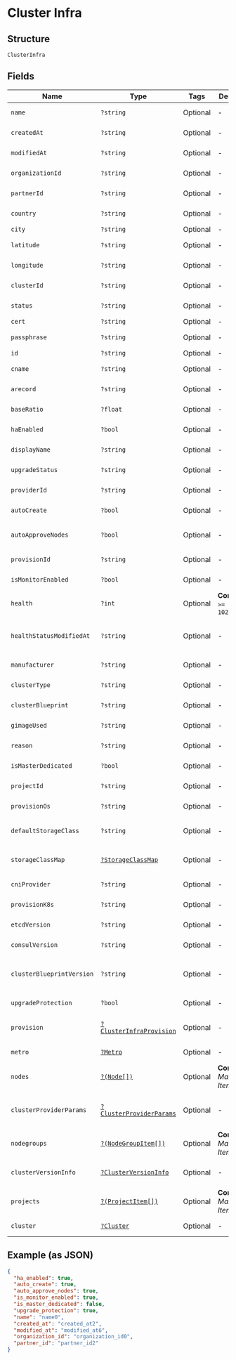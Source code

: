 
# Cluster Infra

## Structure

`ClusterInfra`

## Fields

| Name | Type | Tags | Description | Getter | Setter |
|  --- | --- | --- | --- | --- | --- |
| `name` | `?string` | Optional | - | getName(): ?string | setName(?string name): void |
| `createdAt` | `?string` | Optional | - | getCreatedAt(): ?string | setCreatedAt(?string createdAt): void |
| `modifiedAt` | `?string` | Optional | - | getModifiedAt(): ?string | setModifiedAt(?string modifiedAt): void |
| `organizationId` | `?string` | Optional | - | getOrganizationId(): ?string | setOrganizationId(?string organizationId): void |
| `partnerId` | `?string` | Optional | - | getPartnerId(): ?string | setPartnerId(?string partnerId): void |
| `country` | `?string` | Optional | - | getCountry(): ?string | setCountry(?string country): void |
| `city` | `?string` | Optional | - | getCity(): ?string | setCity(?string city): void |
| `latitude` | `?string` | Optional | - | getLatitude(): ?string | setLatitude(?string latitude): void |
| `longitude` | `?string` | Optional | - | getLongitude(): ?string | setLongitude(?string longitude): void |
| `clusterId` | `?string` | Optional | - | getClusterId(): ?string | setClusterId(?string clusterId): void |
| `status` | `?string` | Optional | - | getStatus(): ?string | setStatus(?string status): void |
| `cert` | `?string` | Optional | - | getCert(): ?string | setCert(?string cert): void |
| `passphrase` | `?string` | Optional | - | getPassphrase(): ?string | setPassphrase(?string passphrase): void |
| `id` | `?string` | Optional | - | getId(): ?string | setId(?string id): void |
| `cname` | `?string` | Optional | - | getCname(): ?string | setCname(?string cname): void |
| `arecord` | `?string` | Optional | - | getArecord(): ?string | setArecord(?string arecord): void |
| `baseRatio` | `?float` | Optional | - | getBaseRatio(): ?float | setBaseRatio(?float baseRatio): void |
| `haEnabled` | `?bool` | Optional | - | getHaEnabled(): ?bool | setHaEnabled(?bool haEnabled): void |
| `displayName` | `?string` | Optional | - | getDisplayName(): ?string | setDisplayName(?string displayName): void |
| `upgradeStatus` | `?string` | Optional | - | getUpgradeStatus(): ?string | setUpgradeStatus(?string upgradeStatus): void |
| `providerId` | `?string` | Optional | - | getProviderId(): ?string | setProviderId(?string providerId): void |
| `autoCreate` | `?bool` | Optional | - | getAutoCreate(): ?bool | setAutoCreate(?bool autoCreate): void |
| `autoApproveNodes` | `?bool` | Optional | - | getAutoApproveNodes(): ?bool | setAutoApproveNodes(?bool autoApproveNodes): void |
| `provisionId` | `?string` | Optional | - | getProvisionId(): ?string | setProvisionId(?string provisionId): void |
| `isMonitorEnabled` | `?bool` | Optional | - | getIsMonitorEnabled(): ?bool | setIsMonitorEnabled(?bool isMonitorEnabled): void |
| `health` | `?int` | Optional | **Constraints**: `>= 0`, `<= 1024` | getHealth(): ?int | setHealth(?int health): void |
| `healthStatusModifiedAt` | `?string` | Optional | - | getHealthStatusModifiedAt(): ?string | setHealthStatusModifiedAt(?string healthStatusModifiedAt): void |
| `manufacturer` | `?string` | Optional | - | getManufacturer(): ?string | setManufacturer(?string manufacturer): void |
| `clusterType` | `?string` | Optional | - | getClusterType(): ?string | setClusterType(?string clusterType): void |
| `clusterBlueprint` | `?string` | Optional | - | getClusterBlueprint(): ?string | setClusterBlueprint(?string clusterBlueprint): void |
| `gimageUsed` | `?string` | Optional | - | getGimageUsed(): ?string | setGimageUsed(?string gimageUsed): void |
| `reason` | `?string` | Optional | - | getReason(): ?string | setReason(?string reason): void |
| `isMasterDedicated` | `?bool` | Optional | - | getIsMasterDedicated(): ?bool | setIsMasterDedicated(?bool isMasterDedicated): void |
| `projectId` | `?string` | Optional | - | getProjectId(): ?string | setProjectId(?string projectId): void |
| `provisionOs` | `?string` | Optional | - | getProvisionOs(): ?string | setProvisionOs(?string provisionOs): void |
| `defaultStorageClass` | `?string` | Optional | - | getDefaultStorageClass(): ?string | setDefaultStorageClass(?string defaultStorageClass): void |
| `storageClassMap` | [`?StorageClassMap`](../../doc/models/storage-class-map.md) | Optional | - | getStorageClassMap(): ?StorageClassMap | setStorageClassMap(?StorageClassMap storageClassMap): void |
| `cniProvider` | `?string` | Optional | - | getCniProvider(): ?string | setCniProvider(?string cniProvider): void |
| `provisionK8s` | `?string` | Optional | - | getProvisionK8s(): ?string | setProvisionK8s(?string provisionK8s): void |
| `etcdVersion` | `?string` | Optional | - | getEtcdVersion(): ?string | setEtcdVersion(?string etcdVersion): void |
| `consulVersion` | `?string` | Optional | - | getConsulVersion(): ?string | setConsulVersion(?string consulVersion): void |
| `clusterBlueprintVersion` | `?string` | Optional | - | getClusterBlueprintVersion(): ?string | setClusterBlueprintVersion(?string clusterBlueprintVersion): void |
| `upgradeProtection` | `?bool` | Optional | - | getUpgradeProtection(): ?bool | setUpgradeProtection(?bool upgradeProtection): void |
| `provision` | [`?ClusterInfraProvision`](../../doc/models/cluster-infra-provision.md) | Optional | - | getProvision(): ?ClusterInfraProvision | setProvision(?ClusterInfraProvision provision): void |
| `metro` | [`?Metro`](../../doc/models/metro.md) | Optional | - | getMetro(): ?Metro | setMetro(?Metro metro): void |
| `nodes` | [`?(Node[])`](../../doc/models/node.md) | Optional | **Constraints**: *Maximum Items*: `100` | getNodes(): ?array | setNodes(?array nodes): void |
| `clusterProviderParams` | [`?ClusterProviderParams`](../../doc/models/cluster-provider-params.md) | Optional | - | getClusterProviderParams(): ?ClusterProviderParams | setClusterProviderParams(?ClusterProviderParams clusterProviderParams): void |
| `nodegroups` | [`?(NodeGroupItem[])`](../../doc/models/node-group-item.md) | Optional | **Constraints**: *Maximum Items*: `100` | getNodegroups(): ?array | setNodegroups(?array nodegroups): void |
| `clusterVersionInfo` | [`?ClusterVersionInfo`](../../doc/models/cluster-version-info.md) | Optional | - | getClusterVersionInfo(): ?ClusterVersionInfo | setClusterVersionInfo(?ClusterVersionInfo clusterVersionInfo): void |
| `projects` | [`?(ProjectItem[])`](../../doc/models/project-item.md) | Optional | **Constraints**: *Maximum Items*: `100` | getProjects(): ?array | setProjects(?array projects): void |
| `cluster` | [`?Cluster`](../../doc/models/cluster.md) | Optional | - | getCluster(): ?Cluster | setCluster(?Cluster cluster): void |

## Example (as JSON)

```json
{
  "ha_enabled": true,
  "auto_create": true,
  "auto_approve_nodes": true,
  "is_monitor_enabled": true,
  "is_master_dedicated": false,
  "upgrade_protection": true,
  "name": "name0",
  "created_at": "created_at2",
  "modified_at": "modified_at6",
  "organization_id": "organization_id0",
  "partner_id": "partner_id2"
}
```

